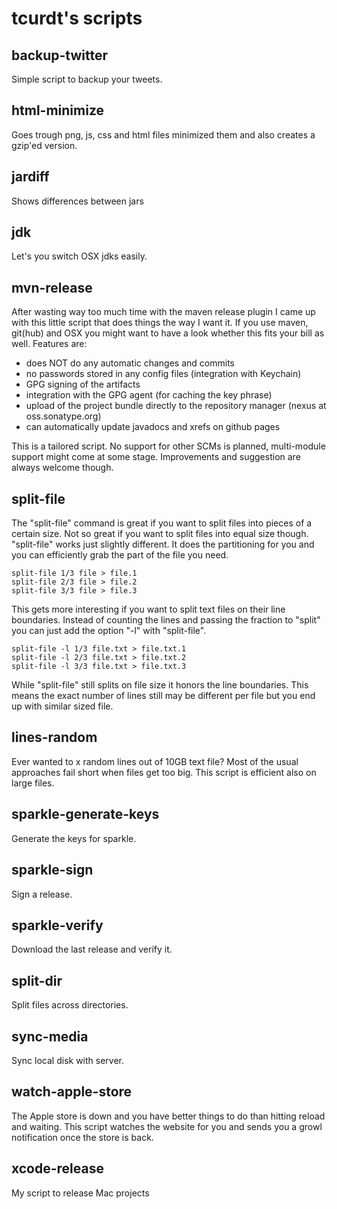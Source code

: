 # tcurdt's scripts

## backup-twitter

Simple script to backup your tweets.

## html-minimize

Goes trough png, js, css and html files minimized them and also creates a gzip'ed version.

## jardiff

Shows differences between jars

## jdk

Let's you switch OSX jdks easily.

## mvn-release

After wasting way too much time with the maven release plugin I came up with this little script that does things the way I want it. If you use maven, git(hub) and OSX you might want to have a look whether this fits your bill as well. Features are:

- does NOT do any automatic changes and commits
- no passwords stored in any config files (integration with Keychain)
- GPG signing of the artifacts
- integration with the GPG agent (for caching the key phrase)
- upload of the project bundle directly to the repository manager (nexus at oss.sonatype.org)
- can automatically update javadocs and xrefs on github pages

This is a tailored script. No support for other SCMs is planned, multi-module support might come at some stage. Improvements and suggestion are always welcome though.

## split-file

The "split-file" command is great if you want to split files into pieces of a certain size. Not so great if you want to split files into equal size though. "split-file" works just slightly different. It does the partitioning for you and you can efficiently grab the part of the file you need.

    split-file 1/3 file > file.1
    split-file 2/3 file > file.2
    split-file 3/3 file > file.3

This gets more interesting if you want to split text files on their line boundaries. Instead of counting the lines and passing the fraction to "split" you can just add the option "-l" with "split-file".

    split-file -l 1/3 file.txt > file.txt.1
    split-file -l 2/3 file.txt > file.txt.2
    split-file -l 3/3 file.txt > file.txt.3

While "split-file" still splits on file size it honors the line boundaries. This means the exact number of lines still may be different per file but you end up with similar sized file.

## lines-random

Ever wanted to x random lines out of 10GB text file? Most of the usual approaches fail short when files get too big. This script is efficient also on large files.

## sparkle-generate-keys

Generate the keys for sparkle.

## sparkle-sign

Sign a release.

## sparkle-verify

Download the last release and verify it.

## split-dir

Split files across directories.

## sync-media

Sync local disk with server.

## watch-apple-store

The Apple store is down and you have better things to do than hitting reload and waiting. This script watches the website for you and sends you a growl notification once the store is back.

## xcode-release

My script to release Mac projects
